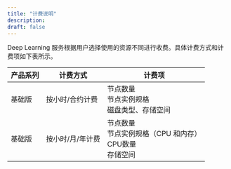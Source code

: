 ```yaml
---
title: "计费说明"
description:
draft: false
---
```


Deep Learning 服务根据用户选择使用的资源不同进行收费。具体计费方式和计费项如下表所示。

| 产品系列 | 计费方式         | 计费项                                                       |
| -------- | ---------------- | ------------------------------------------------------------ |
| 基础版   | 按小时/合约计费  | 节点数量<br />节点实例规格<br />磁盘类型、存储空间           |
| 基础版   | 按小时/月/年计费 | 节点数量<br />节点实例规格（CPU 和内存）<br />CPU数量<br />存储空间 |

